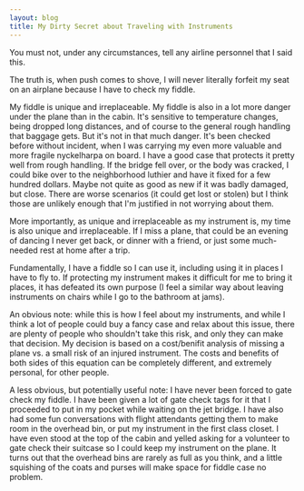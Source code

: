 ```yaml
---
layout: blog
title: My Dirty Secret about Traveling with Instruments
---
```


You must not, under any circumstances, tell any airline personnel that I said this.

The truth is, when push comes to shove, I will never literally forfeit my seat on an airplane because I have to check my fiddle.

My fiddle is unique and irreplaceable.  My fiddle is also in a lot more danger under the plane than in the cabin.  It's sensitive to temperature changes, being dropped long distances, and of course to the general rough handling that baggage gets.  But it's not in that much danger.  It's been checked before without incident, when I was carrying my even more valuable and more fragile nyckelharpa on board.  I have a good case that protects it pretty well from rough handling.  If the bridge fell over, or the body was cracked, I could bike over to the neighborhood luthier and have it fixed for a few hundred dollars.  Maybe not quite as good as new if it was badly damaged, but close.  There are worse scenarios (it could get lost or stolen) but I think those are unlikely enough that I'm justified in not worrying about them.

More importantly, as unique and irreplaceable as my instrument is, my time is also unique and irreplaceable.  If I miss a plane, that could be an evening of dancing I never get back, or dinner with a friend, or just some much-needed rest at home after a trip.

Fundamentally, I have a fiddle so I can use it, including using it in places I have to fly to.  If protecting my instrument makes it difficult for me to bring it places, it has defeated its own purpose (I feel a similar way about leaving instruments on chairs while I go to the bathroom at jams).

An obvious note: while this is how I feel about my instruments, and while I think a lot of people could buy a fancy case and relax about this issue, there are plenty of people who shouldn't take this risk, and only they can make that decision.  My decision is based on a cost/benifit analysis of missing a plane vs. a small risk of an injured instrument.  The costs and benefits of both sides of this equation can be completely different, and extremely personal, for other people.

A less obvious, but potentially useful note:  I have never been forced to gate check my fiddle.  I have been given a lot of gate check tags for it that I proceeded to put in my pocket while waiting on the jet bridge.  I have also had some fun conversations with flight attendants getting them to make room in the overhead bin, or put my instrument in the first class closet.  I have even stood at the top of the cabin and yelled asking for a volunteer to gate check their suitcase so I could keep my instrument on the plane.  It turns out that the overhead bins are rarely as full as you think, and a little squishing of the coats and purses will make space for fiddle case no problem.
